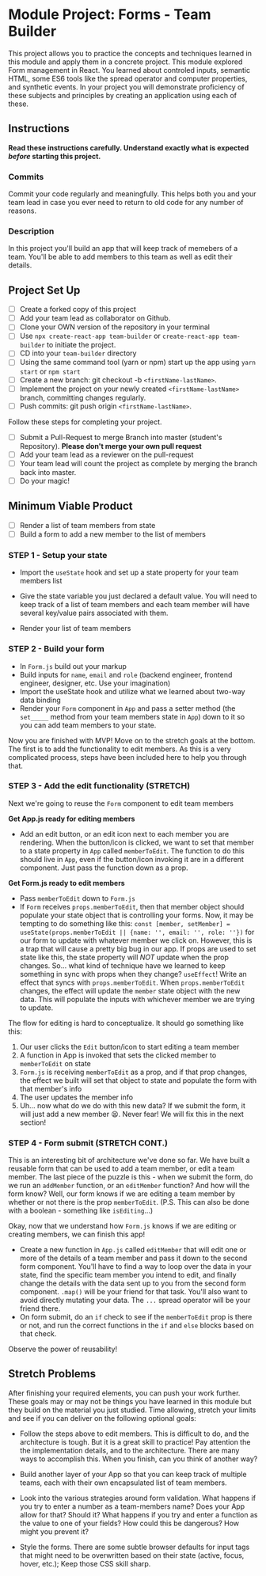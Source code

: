 # Module Project: Forms - Team Builder

This project allows you to practice the concepts and techniques learned in this module and apply
them in a concrete project. This module explored Form management in React. You learned about
controled inputs, semantic HTML, some ES6 tools like the spread operator and computer properties,
and synthetic events. In your project you will demonstrate proficiency of these subjects and
principles by creating an application using each of these.

## Instructions

**Read these instructions carefully. Understand exactly what is expected _before_ starting this
project.**

### Commits

Commit your code regularly and meaningfully. This helps both you and your team lead in case you ever
need to return to old code for any number of reasons.

### Description

In this project you'll build an app that will keep track of memebers of a team. You'll be able to
add members to this team as well as edit their details.

## Project Set Up

- [ ] Create a forked copy of this project
- [ ] Add your team lead as collaborator on Github.
- [ ] Clone your OWN version of the repository in your terminal
- [ ] Use `npx create-react-app team-builder` or `create-react-app team-builder` to initiate the
      project.
- [ ] CD into your `team-builder` directory
- [ ] Using the same command tool (yarn or npm) start up the app using `yarn start` or `npm start`
- [ ] Create a new branch: git checkout -b `<firstName-lastName>`.
- [ ] Implement the project on your newly created `<firstName-lastName>` branch, committing changes
      regularly.
- [ ] Push commits: git push origin `<firstName-lastName>`.

Follow these steps for completing your project.

- [ ] Submit a Pull-Request to merge <firstName-lastName> Branch into master (student's Repository).
      **Please don't merge your own pull request**
- [ ] Add your team lead as a reviewer on the pull-request
- [ ] Your team lead will count the project as complete by merging the branch back into master.
- [ ] Do your magic!

## Minimum Viable Product

- [ ] Render a list of team members from state
- [ ] Build a form to add a new member to the list of members

### STEP 1 - Setup your state

- Import the `useState` hook and set up a state property for your team members list

- Give the state variable you just declared a default value. You will need to keep track of a list
  of team members and each team member will have several key/value pairs associated with them.

- Render your list of team members

### STEP 2 - Build your form

- In `Form.js` build out your markup
- Build inputs for `name`, `email` and `role` (backend engineer, frontend engineer, designer, etc.
  Use your imagination)
- Import the useState hook and utilize what we learned about two-way data binding
- Render your `Form` component in `App` and pass a setter method (the `set_____` method from your
  team members state in `App`) down to it so you can add team members to your state.

Now you are finished with MVP! Move on to the stretch goals at the bottom. The first is to add the
functionality to edit members. As this is a very complicated process, steps have been included here
to help you through that.

### STEP 3 - Add the edit functionality (STRETCH)

Next we're going to reuse the `Form` component to edit team members

**Get App.js ready for editing members**

- Add an edit button, or an edit icon next to each member you are rendering. When the button/icon is
  clicked, we want to set that member to a state property in `App` called `memberToEdit`. The
  function to do this should live in `App`, even if the button/icon invoking it are in a different
  component. Just pass the function down as a prop.

**Get Form.js ready to edit members**

- Pass `memberToEdit` down to `Form.js`
- If `Form` receives `props.memberToEdit`, then that member object should populate your state object
  that is controlling your forms. Now, it may be tempting to do something like this:
  `const [member, setMember] = useState(props.memberToEdit || {name: '', email: '', role: ''})` for
  our form to update with whatever member we click on. However, this is a trap that will cause a
  pretty big bug in our app. If props are used to set state like this, the state property will _NOT_
  update when the prop changes. So... what kind of technique have we learned to keep something in
  sync with props when they change? `useEffect`! Write an effect that syncs with
  `props.memberToEdit`. When `props.memberToEdit` changes, the effect will update the `member` state
  object with the new data. This will populate the inputs with whichever member we are trying to
  update.

The flow for editing is hard to conceptualize. It should go something like this:

1. Our user clicks the `Edit` button/icon to start editing a team member
1. A function in App is invoked that sets the clicked member to `memberToEdit` on state
1. `Form.js` is receiving `memberToEdit` as a prop, and if that prop changes, the effect we built
   will set that object to state and populate the form with that member's info
1. The user updates the member info
1. Uh... now what do we do with this new data? If we submit the form, it will just add a new member
   😫. Never fear! We will fix this in the next section!

### STEP 4 - Form submit (STRETCH CONT.)

This is an interesting bit of architecture we've done so far. We have built a reusable form that can
be used to add a team member, or edit a team member. The last piece of the puzzle is this - when we
submit the form, do we run an `addMember` function, or an `editMember` function? And how will the
form know? Well, our form knows if we are editing a team member by whether or not there is the prop
`memberToEdit`. (P.S. This can also be done with a boolean - something like `isEditing`...)

Okay, now that we understand how `Form.js` knows if we are editing or creating members, we can
finish this app!

- Create a new function in `App.js` called `editMember` that will edit one or more of the details of
  a team member and pass it down to the second form component. You'll have to find a way to loop
  over the data in your state, find the specific team member you intend to edit, and finally change
  the details with the data sent up to you from the second form component. `.map()` will be your
  friend for that task. You'll also want to avoid directly mutating your data. The `...` spread
  operator will be your friend there.
- On form submit, do an `if` check to see if the `memberToEdit` prop is there or not, and run the
  correct functions in the `if` and `else` blocks based on that check.

Observe the power of reusability!

## Stretch Problems

After finishing your required elements, you can push your work further. These goals may or may not
be things you have learned in this module but they build on the material you just studied. Time
allowing, stretch your limits and see if you can deliver on the following optional goals:

- Follow the steps above to edit members. This is difficult to do, and the architecture is tough.
  But it is a great skill to practice! Pay attention the the implementation details, and to the
  architecture. There are many ways to accomplish this. When you finish, can you think of another
  way?

- Build another layer of your App so that you can keep track of multiple teams, each with their own
  encapsulated list of team members.

- Look into the various strategies around form validation. What happens if you try to enter a number
  as a team-members name? Does your App allow for that? Should it? What happens if you try and enter
  a function as the value to one of your fields? How could this be dangerous? How might you prevent
  it?

- Style the forms. There are some subtle browser defaults for input tags that might need to be
  overwritten based on their state (active, focus, hover, etc.); Keep those CSS skill sharp.
